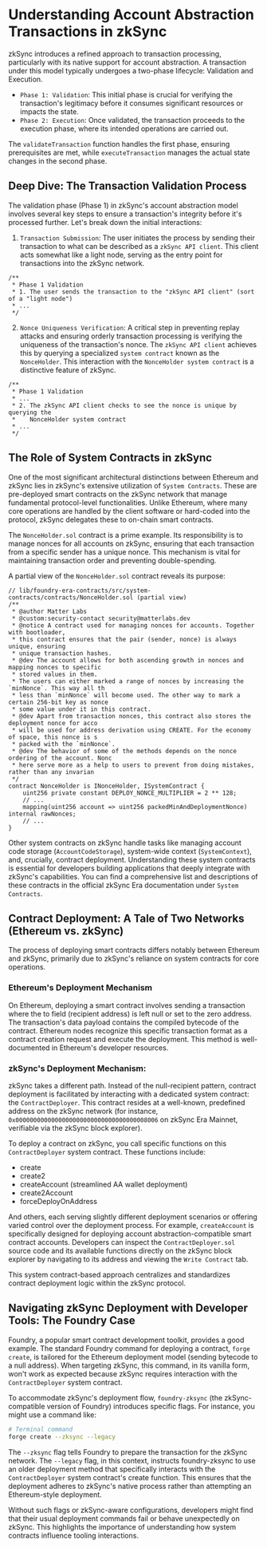 # Understanding Account Abstraction Transactions in zkSync

zkSync introduces a refined approach to transaction processing, particularly with its native support for account abstraction. A transaction under this model typically undergoes a two-phase lifecycle: Validation and Execution.

* `Phase 1: Validation`: This initial phase is crucial for verifying the transaction's legitimacy before it consumes significant resources or impacts the state.
* `Phase 2: Execution`: Once validated, the transaction proceeds to the execution phase, where its intended operations are carried out.

The `validateTransaction` function handles the first phase, ensuring prerequisites are met, while `executeTransaction` manages the actual state changes in the second phase.

## Deep Dive: The Transaction Validation Process

The validation phase (Phase 1) in zkSync's account abstraction model involves several key steps to ensure a transaction's integrity before it's processed further. Let's break down the initial interactions:

1. `Transaction Submission`: The user initiates the process by sending their transaction to what can be described as a `zkSync API client`. This client acts somewhat like a light node, serving as the entry point for transactions into the zkSync network.

```solidity
/**
 * Phase 1 Validation
 * 1. The user sends the transaction to the "zkSync API client" (sort of a "light node")
 * ...
 */
```

2. `Nonce Uniqueness Verification`: A critical step in preventing replay attacks and ensuring orderly transaction processing is verifying the uniqueness of the transaction's nonce. The `zkSync API client` achieves this by querying a specialized `system contract` known as the `NonceHolder`. This interaction with the `NonceHolder system contract` is a distinctive feature of zkSync.

```solidity
/**
 * Phase 1 Validation
 * ...
 * 2. The zkSync API client checks to see the nonce is unique by querying the
 *    NonceHolder system contract
 * ...
 */
```

## The Role of System Contracts in zkSync

One of the most significant architectural distinctions between Ethereum and zkSync lies in zkSync's extensive utilization of `System Contracts`. These are pre-deployed smart contracts on the zkSync network that manage fundamental protocol-level functionalities. Unlike Ethereum, where many core operations are handled by the client software or hard-coded into the protocol, zkSync delegates these to on-chain smart contracts.

The `NonceHolder.sol` contract is a prime example. Its responsibility is to manage nonces for all accounts on zkSync, ensuring that each transaction from a specific sender has a unique nonce. This mechanism is vital for maintaining transaction order and preventing double-spending.

A partial view of the `NonceHolder.sol` contract reveals its purpose:

```solidity
// lib/foundry-era-contracts/src/system-contracts/contracts/NonceHolder.sol (partial view)
/**
 * @author Matter Labs
 * @custom:security-contact security@matterlabs.dev
 * @notice A contract used for managing nonces for accounts. Together with bootloader,
 * this contract ensures that the pair (sender, nonce) is always unique, ensuring
 * unique transaction hashes.
 * @dev The account allows for both ascending growth in nonces and mapping nonces to specific
 * stored values in them.
 * The users can either marked a range of nonces by increasing the `minNonce`. This way all th
 * less than `minNonce` will become used. The other way to mark a certain 256-bit key as nonce
 * some value under it in this contract.
 * @dev Apart from transaction nonces, this contract also stores the deployment nonce for acco
 * will be used for address derivation using CREATE. For the economy of space, this nonce is s
 * packed with the `minNonce`.
 * @dev The behavior of some of the methods depends on the nonce ordering of the account. Nonc
 * here serve more as a help to users to prevent from doing mistakes, rather than any invarian
 */
contract NonceHolder is INonceHolder, ISystemContract {
    uint256 private constant DEPLOY_NONCE_MULTIPLIER = 2 ** 128;
    // ...
    mapping(uint256 account => uint256 packedMinAndDeploymentNonce) internal rawNonces;
    // ...
}
```

Other system contracts on zkSync handle tasks like managing account code storage (`AccountCodeStorage`), system-wide context (`SystemContext`), and, crucially, contract deployment. Understanding these system contracts is essential for developers building applications that deeply integrate with zkSync's capabilities. You can find a comprehensive list and descriptions of these contracts in the official zkSync Era documentation under `System Contracts`.

## Contract Deployment: A Tale of Two Networks (Ethereum vs. zkSync)

The process of deploying smart contracts differs notably between Ethereum and zkSync, primarily due to zkSync's reliance on system contracts for core operations.

### Ethereum's Deployment Mechanism
On Ethereum, deploying a smart contract involves sending a transaction where the to field (recipient address) is left null or set to the zero address. The transaction's data payload contains the compiled bytecode of the contract. Ethereum nodes recognize this specific transaction format as a contract creation request and execute the deployment. This method is well-documented in Ethereum's developer resources.

### zkSync's Deployment Mechanism:
zkSync takes a different path. Instead of the null-recipient pattern, contract deployment is facilitated by interacting with a dedicated system contract: the `ContractDeployer`. This contract resides at a well-known, predefined address on the zkSync network (for instance, `0x0000000000000000000000000000000000008006` on zkSync Era Mainnet, verifiable via the zkSync block explorer).

To deploy a contract on zkSync, you call specific functions on this `ContractDeployer` system contract. These functions include:
   * create
   * create2
   * createAccount (streamlined AA wallet deployment)
   * create2Account
   * forceDeployOnAddress

And others, each serving slightly different deployment scenarios or offering varied control over the deployment process. For example, `createAccount` is specifically designed for deploying account abstraction-compatible smart contract accounts. Developers can inspect the `ContractDeployer.sol` source code and its available functions directly on the zkSync block explorer by navigating to its address and viewing the `Write Contract` tab.

This system contract-based approach centralizes and standardizes contract deployment logic within the zkSync protocol.

## Navigating zkSync Deployment with Developer Tools: The Foundry Case

Foundry, a popular smart contract development toolkit, provides a good example. The standard Foundry command for deploying a contract, `forge create`, is tailored for the Ethereum deployment model (sending bytecode to a null address). When targeting zkSync, this command, in its vanilla form, won't work as expected because zkSync requires interaction with the `ContractDeployer` system contract.

To accommodate zkSync's deployment flow, `foundry-zksync` (the zkSync-compatible version of Foundry) introduces specific flags. For instance, you might use a command like:

```bash
# Terminal command
forge create --zksync --legacy
```

The `--zksync` flag tells Foundry to prepare the transaction for the zkSync network. The `--legacy` flag, in this context, instructs foundry-zksync to use an older deployment method that specifically interacts with the `ContractDeployer` system contract's create function. This ensures that the deployment adheres to zkSync's native process rather than attempting an Ethereum-style deployment.

Without such flags or zkSync-aware configurations, developers might find that their usual deployment commands fail or behave unexpectedly on zkSync. This highlights the importance of understanding how system contracts influence tooling interactions.
